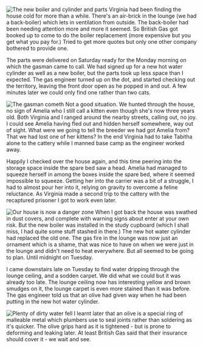 ![The new boiler and cylinder and parts](new_parts.JPG)
Virginia had been finding the house cold for more than a while. 	There's an air-brick in the lounge (we had a back-boiler) which 	lets in ventilation from outside. The back-boiler had been needing 	attention more and more it seemed. So British Gas got booked up to 	come to do the boiler replacement (more expensive but you get what 	you pay for.) Tried to get more quotes but only one other company 	bothered to provide one.

The parts were delivered on Saturday ready for the Monday morning 	on which the gasman came to call. We had signed up for a new hot 	water cylinder as well as a new boiler, but the parts took up less 	space than I expected. The gas engineer turned up on the dot, and 	started checking out the territory, leaving the front door open as 	he popped in and out. A few minutes later we could only find one 	rather than two cats.

![The gasman cometh](gasman_cometh.JPG)
Not a good situation. We hunted through the house, no sign of 		Amelia who I still call a kitten even though she's now three years 	old. Both Virginia and I ranged around the nearby streets, calling 	out, no joy. I could see Amelia having fled out and hidden herself 	somewhere, way out of sight. What were we going to tell the breeder 	we had got Amelia from? That we had lost one of her kittens? In the 	end Virginia had to take Tabitha alone to the cattery while I 		manned base camp as the engineer worked away.

Happily I checked over the house again, and this time peering into 	the storage space inside the spare bed saw a head. Amelia had 		managed to squeeze herself in among the boxes inside the spare bed, 	where it seemed impossible to squeeze. Getting her into the carrier 	was a bit of a struggle, I had to almost pour her into it, relying 	on gravity to overcome a feline reluctance. As Virginia made a 		second trip to the cattery with the recaptured prisoner I got to 	work even later.

![Our house is now a danger zone](danger.JPG)
When I got back the house was swathed in dust covers, and complete 	with warning signs about enter at your own risk. But the new boiler 	was installed in the study cupboard (which I shall miss, I had 		quite some stuff stashed in there.) The new hot water cylinder had 	replaced the old one. The gas fire in the lounge was now just an 	ornament which is a shame, that was nice to have on when we were 	just in the lounge and didn't need to heat everywhere. But all 		seemed to be going to plan. Until midnight on Tuesday.

I came downstairs late on Tuesday to find water dripping through 	the lounge ceiling, and a sodden carpet. We did what we could but 	it was already too late. The lounge ceiling now has interesting 	yellow and brown smudges on it, the lounge carpet is even more 		stained than it was before. The gas engineer told us that an olive 	had given way when he had been putting in the new hot water cylinder.

![Plenty of dirty water fell](plenty.JPG)
I learnt later that an olive is a special ring of malleable metal 	which plumbers use to seal joints rather than soldering as it's 	quicker. The olive grips hard as it is tightened - but is prone to 	deforming and leaking later. At least British Gas said that their 	insurance should cover it - we wait and see.
